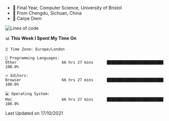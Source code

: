 - :school: Final Year, Computer Science, University of Bristol 
- :panda_face: From Chengdu, Sichuan, China
- :musical_keyboard: Carpe Diem

<!--START_SECTION:waka-->
![Lines of code](https://img.shields.io/badge/From%20Hello%20World%20I%27ve%20Written-115872%20lines%20of%20code-blue)

📊 **This Week I Spent My Time On** 

```text
⌚︎ Time Zone: Europe/London

💬 Programming Languages: 
Other                    66 hrs 27 mins      █████████████████████████   100.0%

🔥 Editors: 
Browser                  66 hrs 27 mins      █████████████████████████   100.0%

💻 Operating System: 
Mac                      66 hrs 27 mins      █████████████████████████   100.0%

```


 Last Updated on 17/10/2021
<!--END_SECTION:waka-->

